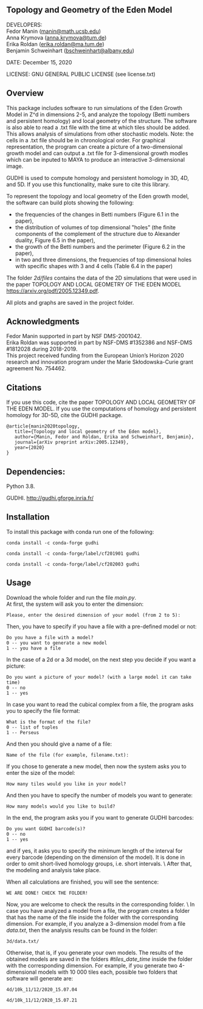 ## Topology and Geometry of the Eden Model

DEVELOPERS: <br />
Fedor Manin (manin@math.ucsb.edu) <br />
Anna Krymova (anna.krymova@tum.de) <br />
Erika Roldan (erika.roldan@ma.tum.de) <br />
Benjamin Schweinhart (bschweinhart@albany.edu) <br />



DATE: December 15, 2020

LICENSE: GNU GENERAL PUBLIC LICENSE (see license.txt)

## Overview 
This package includes software to run simulations of the Eden Growth Model in Z^d in dimensions 2-5, and analyze the topology (Betti numbers and persistent homology) and local geometry of the structure. The software is also able to read a .txt file with the time at which tiles should be added. This allows analysis of simulations from other stochastic models. Note: the cells in a .txt file should be in chronological order. For graphical representation, the program can create a picture of a two-dimensional growth model and can output a .txt file for 3-dimensional growth modles which can be inputed to MAYA to produce an interactive 3-dimensional image.

GUDHI is used to compute homology and persistent homology in 3D, 4D, and 5D. If you use this functionality, make sure to cite this library.

To represent the topology and local geometry of the Eden growth model, the software can build plots showing the following:
* the frequencies of the changes in Betti numbers (Figure 6.1 in the paper),
* the distribution of volumes of top dimensional "holes" (the finite components of the complement of the structure due to Alexander duality, Figure 6.5 in the paper),
* the growth of the Betti numbers and the perimeter (Figure 6.2 in the paper),
* in two and three dimensions, the frequencies of top dimensional holes with specific shapes with 3 and 4 cells (Table 6.4 in the paper) 

The folder *2d/files* contains the data of the 2D simulations that were used in the paper TOPOLOGY AND LOCAL GEOMETRY OF THE EDEN MODEL https://arxiv.org/pdf/2005.12349.pdf.

All plots and graphs are saved in the project folder.

## Acknowledgments
Fedor Manin supported in part by NSF DMS-2001042. <br />
Erika Roldan was supported in part by NSF-DMS #1352386 and NSF-DMS #1812028 during 2018-2019. <br />
This project received funding from the European Union’s Horizon 2020 research and innovation program under the
Marie Skłodowska-Curie grant agreement No. 754462.


## Citations 

If you use this code, cite the paper TOPOLOGY AND LOCAL GEOMETRY OF THE EDEN MODEL. If you use the computations of homology and persistent homology for 3D-5D, cite the GUDHI package.

```
@article{manin2020topology,
   title={Topology and local geometry of the Eden model},
   author={Manin, Fedor and Roldan, Erika and Schweinhart, Benjamin},
   journal={arXiv preprint arXiv:2005.12349},
   year={2020}
}
```

## Dependencies:

Python 3.8.

GUDHI. http://gudhi.gforge.inria.fr/


## Installation

To install this package with conda run one of the following:
```
conda install -c conda-forge gudhi
```
```
conda install -c conda-forge/label/cf201901 gudhi
```
```
conda install -c conda-forge/label/cf202003 gudhi
```

## Usage
Download the whole folder and run the file *main.py*.<br />
At first, the system will ask you to enter the dimension:
```
Please, enter the desired dimension of your model (from 2 to 5): 
```
Then, you have to specify if you have a file with a pre-defined model or not:
```
Do you have a file with a model? 
0 -- you want to generate a new model 
1 -- you have a file
```
In the case of а 2d or а 3d model, on the next step you decide if you want a picture:
```
Do you want a picture of your model? (with a large model it can take time)  
0 -- no 
1 -- yes
```
In case you want to read the cubical complex from a file, the program asks you to specify the file format:
```
What is the format of the file? 
0 -- list of tuples 
1 -- Perseus
```
And then you should give a name of a file:
```
Name of the file (for example, filename.txt):
```
If you chose to generate a new model, then now the system asks you to enter the size of the model:
```
How many tiles would you like in your model?
```
And then you have to specify the number of models you want to generate:
```
How many models would you like to build?
```
In the end, the program asks you if you want to generate GUDHI barcodes:
```
Do you want GUDHI barcode(s)? 
0 -- no 
1 -- yes
```
and if yes, it asks you to specify the minimum length of the interval for every barcode (depending on the dimension of the model).
It is done in order to omit short-lived homology groups, i.e. short intervals.
\\
After that, the modeling and analysis take place.  

When all calculations are finished, you will see the sentence:
```
WE ARE DONE! CHECK THE FOLDER!
```
Now, you are welcome to check the results in the corresponding folder. 
\\
In case you have analyzed a model from a file, the program creates a folder that has the name of the file inside the folder with the corresponding dimension.
For example, if you analyze a 3-dimension model from a file *data.txt*, then the analysis results can be found in the folder:
```
3d/data.txt/ 
```
Otherwise, that is, if you generate your own models. The results of the obtained models are saved in the folders *#tiles_date_time* inside the folder with the corresponding dimension.
For example, if you generate two 4-dimensional models with 10 000 tiles each, possible two folders that software will generate are:
```
4d/10k_11/12/2020_15.07.04
```
```
4d/10k_11/12/2020_15.07.21
```




